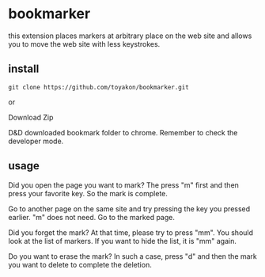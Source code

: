 # bookmarker
this extension places markers at arbitrary place on the web site and allows you to move the web site with less keystrokes.

## install
```
git clone https://github.com/toyakon/bookmarker.git
```

or

Download Zip

D&D downloaded bookmark folder to chrome.
Remember to check the developer mode.

## usage

Did you open the page you want to mark? The press "m" first and then press your favorite key. So the mark is complete.

Go to another page on the same site and try pressing the key you pressed earlier. "m" does not need. Go to the marked page.

Did you forget the mark? At that time, please try to press "mm". You should look at the list of markers. If you want to hide the list, it is "mm" again.

Do you want to erase the mark? In such a case, press "d" and then the mark you want to delete to complete the deletion.

